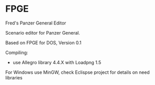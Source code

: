 # FPGE
Fred's Panzer General Editor

Scenario editor for Panzer General.

Based on FPGE for DOS, Version 0.1

Compiling:
- use Allegro library 4.4.X with Loadpng 1.5

For Windows use MinGW, check Eclispse project for details on need libraries
